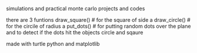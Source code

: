 simulations and practical monte carlo projects and codes

there are 3 funtions
draw_square() # for the square of side a
draw_circle() # for the circile of radius a
put_dots()    # for putting random dots over the plane and to detect if 
                the dots hit the objects circle and sqaure

made with turtle python and matplotlib 
